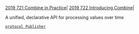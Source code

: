 [2019 721 Combine in Practice](https://developer.apple.com//videos/play/wwdc2019/721/)|
[2019 722 Introducing Combine](https://developer.apple.com//videos/play/wwdc2019/722/)|


A unified, declarative API for processing values over time



[`protocol Publisher`](https://developer.apple.com/documentation/combine/publisher)